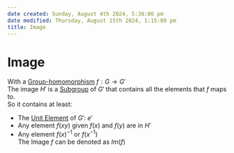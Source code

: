 ```yaml
---  
date created: Sunday, August 4th 2024, 5:38:06 pm  
date modified: Thursday, August 15th 2024, 1:15:09 pm  
title: Image  
---  
```

# Image  
With a [Group-homomorphism](./Morphisms/Group-homomorphism.md) $f: G \rightarrow G'$  
The image $H'$ is a [Subgroup](./Subgroup.md) of $G'$ that contains all the elements that $f$ maps to.  
So it contains at least:  
- The [Unit Element](../Unit%2520Element.md) of $G'$: $e'$  
- Any element $f(xy)$ given $f(x)$ and $f(y)$ are in $H'$  
- Any element $f(x)^{-1}$ or $f(x^{-1})$  
The Image $f$ can be denoted as $Im(f)$